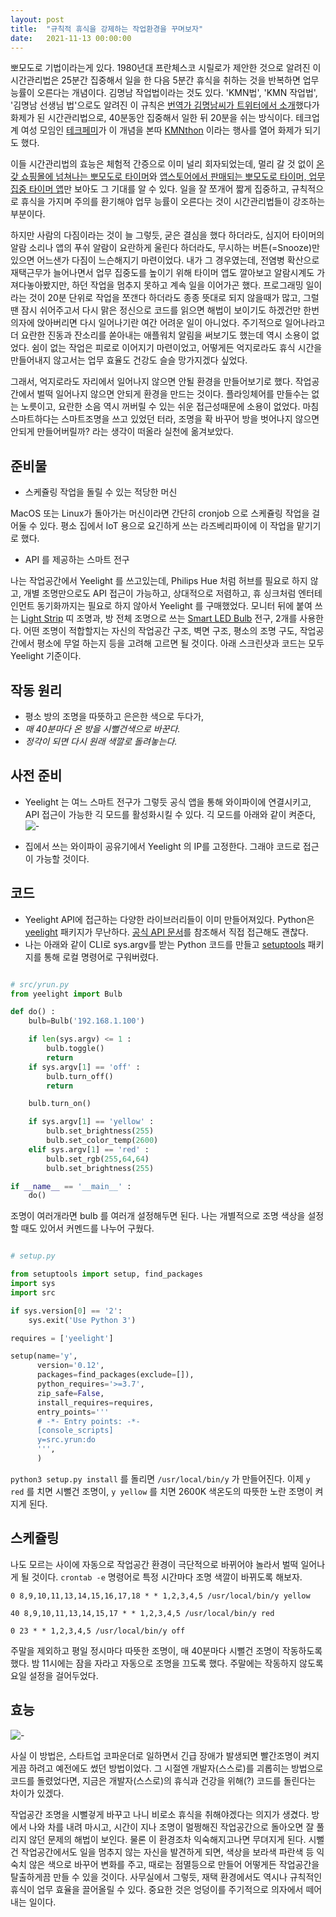```yaml
---
layout: post
title:  "규칙적 휴식을 강제하는 작업환경을 꾸며보자"
date:   2021-11-13 00:00:00
---
```


뽀모도로 기법이라는게 있다. 1980년대 프란체스코 시릴로가 제안한 것으로 알려진 이 시간관리법은 25분간 집중해서 일을 한 다음 5분간 휴식을 취하는 것을 반복하면 업무 능률이 오른다는 개념이다.
김명남 작업법이라는 것도 있다. 'KMN법', 'KMN 작업법', '김명남 선생님 법'으로도 알려진 이 규칙은 [번역가 김명남씨가 트위터에서 소개](https://twitter.com/starlakim/status/648064735779254272)했다가 화제가 된 시간관리법으로, 40분동안 집중해서 일한 뒤 20분을 쉬는 방식이다. 테크업계 여성 모임인 [테크페미](https://twitter.com/techfemi)가 이 개념을 본따 [KMNthon](https://twitter.com/mazycat/status/1195499211715776512) 이라는 행사를 열어 화제가 되기도 했다.

이들 시간관리법의 효능은 체험적 간증으로 이미 널리 회자되었는데, 멀리 갈 것 없이 [온갖 쇼핑몰에 넘쳐나는 뽀모도로 타이머](https://browse.auction.co.kr/search?keyword=%EB%BD%80%EB%AA%A8%EB%8F%84%EB%A1%9C+%ED%83%80%EC%9D%B4%EB%A8%B8)와 [앱스토어에서 판매되는 뽀모도로 타이머, 업무집중 타이머 앱](https://www.google.com/search?q=pomodoro+timer+site%3Aapps.apple.com)만 보아도 그 기대를 알 수 있다. 일을 잘 쪼개어 짧게 집중하고, 규칙적으로 휴식을 가지며 주의를 환기해야 업무 능률이 오른다는 것이 시간관리법들이 강조하는 부분이다.

하지만 사람의 다짐이라는 것이 늘 그렇듯, 굳은 결심을 했다 하더라도, 심지어 타이머의 알람 소리나 앱의 푸쉬 알람이 요란하게 울린다 하더라도, 무시하는 버튼(=Snooze)만 있으면 어느샌가 다짐이 느슨해지기 마련이었다. 내가 그 경우였는데, 전염병 확산으로 재택근무가 늘어나면서 업무 집중도를 높이기 위해 타이머 앱도 깔아보고 알람시계도 가져다놓아봤지만, 하던 작업을 멈추지 못하고 계속 일을 이어가곤 했다.  프로그래밍 일이라는 것이 20분 단위로 작업을 쪼갠다 하더라도 종종 뜻대로 되지 않을때가 많고, 그럴땐 잠시 쉬어주고서 다시 맑은 정신으로 코드를 읽으면 해법이 보이기도 하겠건만 한번 의자에 앉아버리면 다시 일어나기란 여간 어려운 일이 아니었다. 주기적으로 일어나라고 더 요란한 진동과 잔소리를 쏟아내는 애플워치 알림을 써보기도 했는데 역시 소용이 없었다. 쉼이 없는 작업은 피로로 이어지기 마련이었고, 어떻게든 억지로라도 휴식 시간을 만들어내지 않고서는 업무 효율도 건강도 슬슬 망가지겠다 싶었다.

그래서, 억지로라도 자리에서 일어나지 않으면 안될 환경을 만들어보기로 했다. 작업공간에서 벌떡 일어나지 않으면 안되게 환경을 만드는 것이다. 플라잉체어를 만들수는 없는 노릇이고, 요란한 소음 역시 꺼버릴 수 있는 쉬운 접근성때문에 소용이 없었다. 마침 스마트하다는 스마트조명을 쓰고 있었던 터라, 조명을 확 바꾸어 방을 벗어나지 않으면 안되게 만들어버릴까? 라는 생각이 떠올라 실천에 옮겨보았다.


## 준비물

- 스케쥴링 작업을 돌릴 수 있는 적당한 머신

MacOS 또는 Linux가 돌아가는 머신이라면 간단히 cronjob 으로 스케쥴링 작업을 걸어둘 수 있다.
평소 집에서 IoT 용으로 요긴하게 쓰는 라즈베리파이에 이 작업을 맡기기로 했다.

- API 를 제공하는 스마트 전구

나는 작업공간에서 Yeelight 를 쓰고있는데, Philips Hue 처럼 허브를 필요로 하지 않고, 개별 조명만으로도 API 접근이 가능하고, 상대적으로 저렴하고, 휴 싱크처럼 엔터테인먼트 동기화까지는 필요로 하지 않아서 Yeelight 를 구매했었다. 모니터 뒤에 붙여 쓰는 [Light Strip](https://en.yeelight.com/product/847.html) 띠 조명과, 방 전체 조명으로 쓰는 [Smart LED Bulb](https://en.yeelight.com/product/1482.html) 전구, 2개를 사용한다. 어떤 조명이 적합할지는 자신의 작업공간 구조, 벽면 구조, 평소의 조명 구도, 작업공간에서 평소에 무얼 하는지 등을 고려해 고르면 될 것이다. 아래 스크린샷과 코드는 모두 Yeelight 기준이다.

## 작동 원리

* 평소 방의 조명을 따뜻하고 은은한 색으로 두다가, 
* *매 40분마다 온 방을 시뻘건색으로 바꾼다.*
* *정각이 되면 다시 원래 색깔로 돌려놓는다.*

## 사전 준비

- Yeelight 는 여느 스마트 전구가 그렇듯 공식 앱을 통해 와이파이에 연결시키고, API 접근이 가능한 긱 모드를 활성화시킬 수 있다. 긱 모드를 아래와 같이 켜준다,
![-](/images/2021-11-13-yeelight.jpg)

- 집에서 쓰는 와이파이 공유기에서 Yeelight 의 IP를 고정한다. 그래야 코드로 접근이 가능할 것이다.

## 코드

- Yeelight API에 접근하는 다양한 라이브러리들이 이미 만들어져있다. Python은 [yeelight](https://pypi.org/project/yeelight/) 패키지가 무난하다. [공식 API 문서](https://www.yeelight.com/download/Yeelight_Inter-Operation_Spec.pdf)를 참조해서 직접 접근해도 괜찮다.
- 나는 아래와 같이 CLI로 sys.argv를 받는 Python 코드를 만들고 [setuptools](https://pypi.org/project/setuptools/) 패키지를 통해 로컬 명령어로 구워버렸다.

```python

# src/yrun.py
from yeelight import Bulb

def do() :
    bulb=Bulb('192.168.1.100')

    if len(sys.argv) <= 1 :
        bulb.toggle()
        return
    if sys.argv[1] == 'off' :
        bulb.turn_off()
        return

    bulb.turn_on()

    if sys.argv[1] == 'yellow' :
        bulb.set_brightness(255)
        bulb.set_color_temp(2600)
    elif sys.argv[1] == 'red' :
        bulb.set_rgb(255,64,64)
        bulb.set_brightness(255)

if __name__ == '__main__' :
    do()
```

조명이 여러개라면 bulb 를 여러개 설정해두면 된다. 나는 개별적으로 조명 색상을 설정할 때도 있어서 커멘드를 나누어 구웠다.

```python

# setup.py

from setuptools import setup, find_packages
import sys
import src

if sys.version[0] == '2':
    sys.exit('Use Python 3')

requires = ['yeelight']

setup(name='y',
      version='0.12',
      packages=find_packages(exclude=[]),
      python_requires='>=3.7',
      zip_safe=False,
      install_requires=requires,
      entry_points='''
      # -*- Entry points: -*-
      [console_scripts]
      y=src.yrun:do
      ''',
      )
```

`python3 setup.py install` 를 돌리면 `/usr/local/bin/y` 가 만들어진다. 이제 `y red` 를 치면 시뻘건 조명이, `y yellow` 를 치면 2600K 색온도의 따뜻한 노란 조명이 켜지게 된다. 

## 스케쥴링 

나도 모르는 사이에 자동으로 작업공간 환경이 극단적으로 바뀌어야 놀라서 벌떡 일어나게 될 것이다. 
`crontab -e` 명령어로 특정 시간마다 조명 색깔이 바뀌도록 해보자.

```
0 8,9,10,11,13,14,15,16,17,18 * * 1,2,3,4,5 /usr/local/bin/y yellow

40 8,9,10,11,13,14,15,17 * * 1,2,3,4,5 /usr/local/bin/y red

0 23 * * 1,2,3,4,5 /usr/local/bin/y off
```

주말을 제외하고 평일 정시마다 따뜻한 조명이, 매 40분마다 시뻘건 조명이 작동하도록 했다. 밤 11시에는 잠을 자라고 자동으로 조명을 끄도록 했다. 
주말에는 작동하지 않도록 요일 설정을 걸어두었다.

## 효능

![-](/images/2021-11-13-light.gif)

사실 이 방법은, 스타트업 코파운더로 일하면서 긴급 장애가 발생되면 빨간조명이 켜지게끔 하려고 예전에도 썼던 방법이었다. 그 시절엔 개발자(스스로)를 괴롭히는 방법으로 코드를 돌렸었다면, 지금은 개발자(스스로)의 휴식과 건강을 위해(?) 코드를 돌린다는 차이가 있겠다. 

작업공간 조명을 시뻘겋게 바꾸고 나니 비로소 휴식을 취해야겠다는 의지가 생겼다. 방에서 나와 차를 내려 마시고, 시간이 지나 조명이 멀쩡해진 작업공간으로 돌아오면 잘 풀리지 않던 문제의 해법이 보인다. 물론 이 환경조차 익숙해지고나면 무뎌지게 된다. 시뻘건 작업공간에서도 일을 멈추지 않는 자신을 발견하게 되면, 색상을 보라색 파란색 등 익숙치 않은 색으로 바꾸어 변화를 주고, 때로는 점멸등으로 만들어 어떻게든 작업공간을 탈출하게끔 만들 수 있을 것이다. 사무실에서 그렇듯, 재택 환경에서도 역시나 규칙적인 휴식이 업무 효율을 끌어올릴 수 있다. 중요한 것은 엉덩이를 주기적으로 의자에서 떼어내는 일이다.




